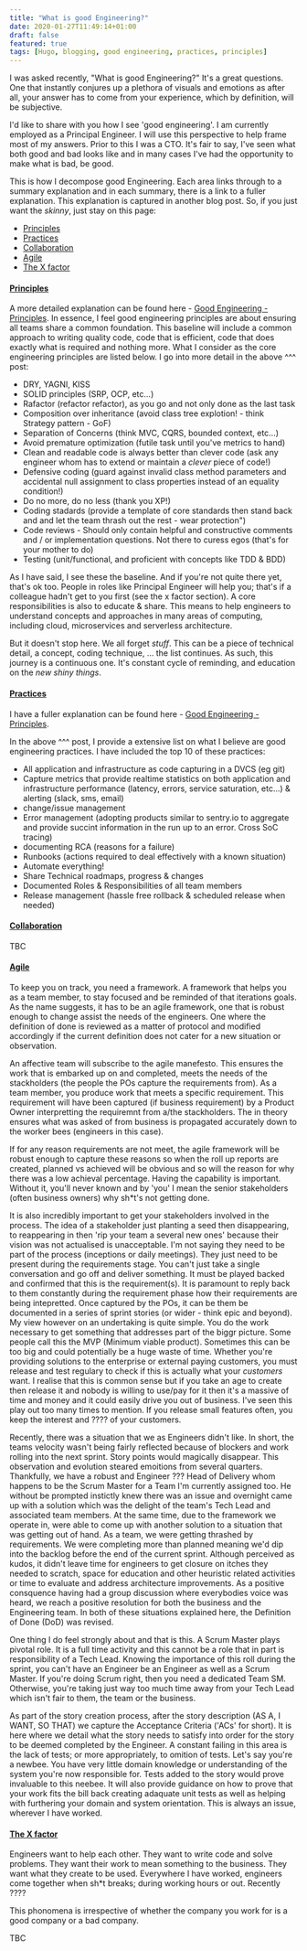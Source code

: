 ```yaml
---
title: "What is good Engineering?"
date: 2020-01-27T11:49:14+01:00
draft: false
featured: true
tags: [Hugo, blogging, good engineering, practices, principles]
---
```


I was asked recently, "What is good Engineering?"  It's a great questions.  One that instantly conjures up a plethora of visuals and emotions as after all, your answer has to come from your experience, which by definition, will be subjective.  

I'd like to share with you how I see 'good engineering'.  I am currently employed as a Principal Engineer. I will use this perspective to help frame most of my answers.  Prior to this I was a CTO. It's fair to say, I've seen what both good and bad looks like and in many cases I've had the opportunity to make what is bad, be good.

This is how I decompose good Engineering. Each area links through to a summary explanation and in each summary, there is a link to a fuller explanation. This explanation is captured in another blog post. So, if you just want the _skinny_, just stay on this page:

- [Principles](#principles)
- [Practices](#practices)
- [Collaboration](#collaboration)
- [Agile](#agile)
- [The X factor](#the-x-factor)

#### [Principles]()

A more detailed explanation can be found here - [Good Engineering - Principles](/blog/principles).  In essence, I feel good engineering principles are about ensuring all teams share a common foundation. This baseline will include a common approach to writing quality code, code that is efficient, code that does exactly what is required and nothing more.  What I consider as the core engineering principles are listed below.  I go into more detail in the above ^^^ post:

- DRY, YAGNI, KISS
- SOLID principles (SRP, OCP, etc...)
- Rafactor (refactor refactor), as you go and not only done as the last task
- Composition over inheritance (avoid class tree explotion! - think Strategy pattern - GoF)
- Separation of Concerns (think MVC, CQRS, bounded context, etc...)
- Avoid premature optimization (futile task until you've metrics to hand)
- Clean and readable code is always better than clever code (ask any engineer whom has to extend or maintain a _clever_ piece of code!)
- Defensive coding (guard against invalid class method parameters and accidental null assignment to class properties instead of an equality condition!)
- Do no more, do no less (thank you XP!)
- Coding stadards (provide a template of core standards then stand back and and let the team thrash out the rest - wear protection")
- Code reviews - Should only contain helpful and constructive comments and / or implementation questions. Not there to curess egos (that's for your mother to do)
- Testing (unit/functional, and proficient with concepts like TDD & BDD)

As I have said, I see these the baseline.  And if you're not quite there yet, that's ok too. People in roles like Principal Engineer will help you; that's if a colleague hadn't get to you first (see the x factor section). A core responsibilities is also to educate & share.  This means to help engineers to understand concepts and approaches in many areas of computing, including cloud, microservices and serverless architecture.

But it doesn't stop here.  We all forget _stuff_. This can be a piece of technical detail, a concept, coding technique, ... the list continues. As such, this journey is a continuous one.  It's constant cycle of reminding, and education on the _new shiny things_. 

#### [Practices]()

I have a fuller explanation can be found here - [Good Engineering - Principles](/blog/practices).

In the above ^^^ post, I provide a extensive list on what I believe are good engineering practices.  I have included the top 10 of these practices:

- All application and infrastructure as code capturing in a DVCS (eg git)
- Capture metrics that provide realtime statistics on both application and infrastructure performance (latency, errors, service saturation, etc...) & alerting (slack, sms, email)
- change/issue management
- Error management (adopting products similar to sentry.io to aggregate and provide succint information in the run up to an error. Cross SoC tracing)
- documenting RCA (reasons for a failure)
- Runbooks (actions required to deal effectively with a known situation)
- Automate everything!
- Share Technical roadmaps, progress & changes
- Documented Roles & Responsibilities of all team members
- Release management (hassle free rollback & scheduled release when needed)

#### [Collaboration]()

TBC

#### [Agile]()

To keep you on track, you need a framework.  A framework that helps you as a team member, to stay focused and be reminded of that iterations goals.  As the name suggests, it has to be an agile framework, one that is robust enough to change assist the needs of the engineers.  One where the definition of done is reviewed as a matter of protocol and modified accordingly if the current definition does not cater for a new situation or observation.

An affective team will subscribe to the agile manefesto. This ensures the work that is embarked up on and completed, meets the needs of the stackholders (the people the POs capture the requirements from).  As a team member, you produce work that meets a specific requirement.  This requirement will have been captured (if business requirement) by a Product Owner interpretting the requiremnt from a/the stackholders.  The in theory ensures what was asked of from business is propagated accurately down to the worker bees (engineers in this case).

If for any reason requirements are not meet, the agile framework will be robust enough to capture these reasons so when the roll up reports are created, planned vs achieved will be obvious and so will the reason for why there was a low achieval percentage.  Having the capability is important.  Without it, you'll never known and by 'you' I mean the senior stakeholders (often business owners) why sh*t's not getting done.

It is also incredibly important to get your stakeholders involved in the process.  The idea of a stakeholder just planting a seed then disappearing, to reappearing in then 'rip your team a several new ones' because their vision was not actualised is unacceptable.  I'm not saying they need to be part of the process (inceptions or daily meetings). They just need to be present during the requirements stage.  You can't just take a single conversation and go off and deliver something.  It must be played backed and confirmed that this is the requirement(s). It is paramount to reply back to them constantly during the requirement phase how their requirements are being intepretted.  Once captured by the POs, it can be them be documented in a series of sprint stories (or wider - think epic and beyond).  My view however on an undertaking is quite simple.  You do the work necessary to get something that addresses part of the biggr picture. Some people call this the MVP (Minimum viable product).  Sometimes this can be too big and could potentially be a huge waste of time.  Whether you're providing solutions to the enterprise or external paying customers, you must release and test regulary to check if this is actually what your _customers_ want. I realise that this is common sense but if you take an age to create then release it and nobody is willing to use/pay for it then it's a massive of time and money and it could easily drive you out of business.  I've seen this play out too many times to mention.  If you release small features often, you keep the interest and ???? of your customers.

Recently, there was a situation that we as Engineers didn't like.  In short, the teams velocity wasn't being fairly reflected because of blockers and work rolling into the next sprint.  Story points would magically disappear.  This observation and evolution steared emoitions from several quarters.  Thankfully, we have a robust and Engineer ??? Head of Delivery whom happens to be the Scrum Master for a Team I'm currently assigned too.  He without be prompted instictly knew there was an issue and overnight came up with a solution which was the delight of the team's Tech Lead and associated team members.  At the same time, due to the framework we operate in, were able to come up with another solution to a situation that was getting out of hand.  As a team, we were getting thrashed by requirements.  We were completing more than planned meaning we'd dip into the backlog before the end of the current sprint.  Although perceived as kudos, it didn't leave time for engineers to get closure on itches they needed to scratch, space for education and other heuristic related activities or time to evaluate and address architecture improvements.  As a positive consquence having had a group discussion where everybodies voice was heard, we reach a positive resolution for both the business and the Engineering team.  In both of these situations explained here, the Definition of Done (DoD) was revised.

One thing I do feel strongly about and that is this.  A Scrum Master plays pivotal role.  It is a full time activity and this cannot be a role that in part is responsibility of a Tech Lead.  Knowing the importance of this roll during the sprint, you can't have an Engineer be an Engineer as well as a Scrum Master.  If you're doing Scrum right, then you need a dedicated Team SM. Otherwise, you're taking just way too much time away from your Tech Lead which isn't fair to them, the team or the business.

As part of the story creation process, after the story description (AS A, I WANT, SO THAT) we capture the Acceptance Criteria ('ACs' for short).  It is here where we detail what the story needs to satisfy into order for the story to be deemed completed by the Engineer.  A constant failing in this area is the lack of tests; or more appropriately, to omition of tests.  Let's say you're a newbee.  You have very little domain knowledge or understanding of the system you're now responsible for.  Tests added to the story would prove invaluable to this neebee.  It will also provide guidance on how to prove that your work fits the bill back creating adaquate unit tests as well as helping with furthering your domain and system orientation.  This is always an issue, wherever I have worked.   

#### [The X factor]()

Engineers want to help each other.  They want to write code and solve problems.  They want their work to mean something to the business.  They want what they create to be used.  Everywhere I have worked, engineers come together when sh*t breaks; during working hours or out.  Recently ????

This phonomena is irrespective of whether the company you work for is a good company or a bad company.

TBC


